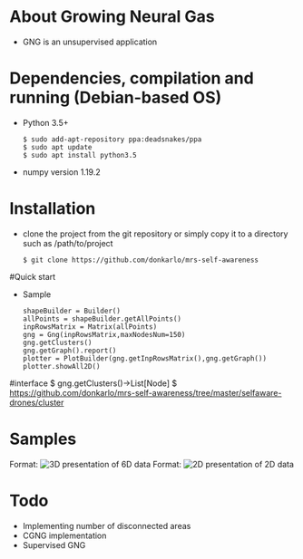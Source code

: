 # About Growing Neural Gas

* GNG is an unsupervised application

# Dependencies, compilation and running (Debian-based OS)
* Python 3.5+
   ```
   $ sudo add-apt-repository ppa:deadsnakes/ppa
   $ sudo apt update
   $ sudo apt install python3.5
* numpy version 1.19.2
  
# Installation
* clone the project from the git repository or simply copy it to a directory such as /path/to/project
   ```
   $ git clone https://github.com/donkarlo/mrs-self-awareness

#Quick start
* Sample 
  ```
  shapeBuilder = Builder()
  allPoints = shapeBuilder.getAllPoints()
  inpRowsMatrix = Matrix(allPoints)
  gng = Gng(inpRowsMatrix,maxNodesNum=150)
  gng.getClusters()
  gng.getGraph().report()
  plotter = PlotBuilder(gng.getInpRowsMatrix(),gng.getGraph())
  plotter.showAll2D()

#interface
  $ gng.getClusters()->List[Node]
  $ https://github.com/donkarlo/mrs-self-awareness/tree/master/selfaware-drones/cluster

# Samples
Format: ![3D presentation of 6D data](https://www.dropbox.com/s/xapyq58jtdfbuge/drone-two-step-5000-points-100-nodes.png?dl=0)
Format: ![2D presentation of 2D data](https://www.dropbox.com/s/u3830gzooc7ednf/five-random-unified-shapes.png?dl=0)
# Todo
* Implementing number of disconnected areas
* CGNG implementation
* Supervised GNG